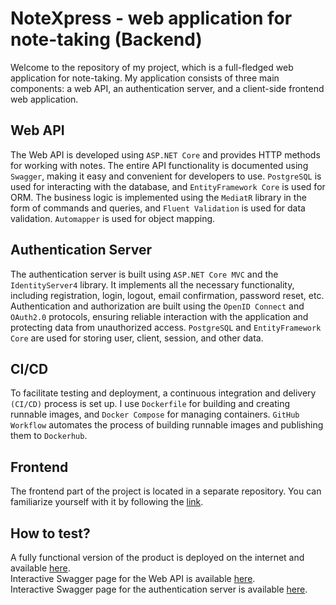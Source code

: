 # NoteXpress - web application for note-taking (Backend)

Welcome to the repository of my project, which is a full-fledged web application for note-taking. My application consists of three main components: a web API, an authentication server, and a client-side frontend web application.

## Web API

The Web API is developed using `ASP.NET Core` and provides HTTP methods for working with notes. The entire API functionality is documented using `Swagger`, making it easy and convenient for developers to use. `PostgreSQL` is used for interacting with the database, and `EntityFramework Core` is used for ORM. The business logic is implemented using the `MediatR` library in the form of commands and queries, and `Fluent Validation` is used for data validation. `Automapper` is used for object mapping.

## Authentication Server

The authentication server is built using `ASP.NET Core MVC` and the `IdentityServer4` library. It implements all the necessary functionality, including registration, login, logout, email confirmation, password reset, etc. Authentication and authorization are built using the `OpenID Connect` and `OAuth2.0` protocols, ensuring reliable interaction with the application and protecting data from unauthorized access. `PostgreSQL` and `EntityFramework Core` are used for storing user, client, session, and other data.

## CI/CD

To facilitate testing and deployment, a continuous integration and delivery `(CI/CD)` process is set up. I use `Dockerfile` for building and creating runnable images, and `Docker Compose` for managing containers. `GitHub Workflow` automates the process of building runnable images and publishing them to `Dockerhub`.

## Frontend

The frontend part of the project is located in a separate repository. You can familiarize yourself with it by following the [link](https://github.com/mnormatov2001/notexpress).

## How to test?

A fully functional version of the product is deployed on the internet and available [here](https://www.notexpress.ru).  
Interactive Swagger page for the Web API is available [here](https://api.notexpress.ru).  
Interactive Swagger page for the authentication server is available [here](https://auth.notexpress.ru).  

